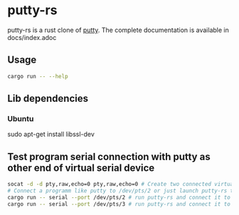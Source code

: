# putty-rs

putty-rs is a rust clone of [putty](https://www.putty.org/).
The complete documentation is available in docs/index.adoc

## Usage

```bash
cargo run -- --help
```

## Lib dependencies

### Ubuntu

sudo apt-get install libssl-dev

## Test program serial connection with putty as other end of virtual serial device

```bash
socat -d -d pty,raw,echo=0 pty,raw,echo=0 # Create two connected virtual serial devices e.g. /dev/pts/2 and /dev/pts/3
# Connect a programm like putty to /dev/pts/2 or just launch putty-rs twice
cargo run -- serial --port /dev/pts/2 # run putty-rs and connect it to /dev/pts/2
cargo run -- serial --port /dev/pts/3 # run putty-rs and connect it to /dev/pts/3
```
